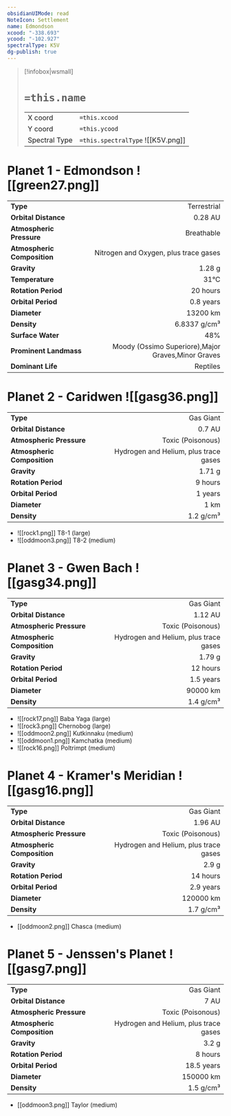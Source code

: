 ```yaml
---
obsidianUIMode: read
NoteIcon: Settlement
name: Edmondson
xcood: "-338.693"
ycood: "-102.927"
spectralType: K5V
dg-publish: true
---
```

> [!infobox|wsmall]
> # `=this.name`
> | | |
> | - | - |
> | X coord | `=this.xcood` |
> | Y coord| `=this.ycood` |
> | Spectral Type | `=this.spectralType` ![[K5V.png]] |

# Planet 1 - Edmondson ![[green27.png]]
|                             |                           |
| --------------------------- | -------------------------:|
| **Type**                    |             Terrestrial |
| **Orbital Distance**        |   0.28 AU |
| **Atmospheric Pressure**    |       Breathable |
| **Atmospheric Composition** |      Nitrogen and Oxygen, plus trace gases |
| **Gravity**                 |        1.28 g |
| **Temperature**             |    31°C |
| **Rotation Period**         |  20 hours |
| **Orbital Period** | 0.8 years |
| **Diameter**                |      13200 km | 
| **Density**                 |    6.8337 g/cm³ |
| **Surface Water**           |           48% | 
| **Prominent Landmass**      |         Moody (Ossimo Superiore),Major Graves,Minor Graves | 
| **Dominant Life**           |         Reptiles |





# Planet 2 - Caridwen ![[gasg36.png]]
|                             |                           |
| --------------------------- | -------------------------:|
| **Type**                    |             Gas Giant |
| **Orbital Distance**        |   0.7 AU |
| **Atmospheric Pressure**    |       Toxic (Poisonous) |
| **Atmospheric Composition** |      Hydrogen and Helium, plus trace gases |
| **Gravity**                 |        1.71 g |
| **Rotation Period**         |  9 hours |
| **Orbital Period** | 1 years |
| **Diameter**                |      1 km | 
| **Density**                 |    1.2 g/cm³ |



- ![[rock1.png]] T8-1 (large)
- ![[oddmoon3.png]] T8-2 (medium)


# Planet 3 - Gwen Bach ![[gasg34.png]]
|                             |                           |
| --------------------------- | -------------------------:|
| **Type**                    |             Gas Giant |
| **Orbital Distance**        |   1.12 AU |
| **Atmospheric Pressure**    |       Toxic (Poisonous) |
| **Atmospheric Composition** |      Hydrogen and Helium, plus trace gases |
| **Gravity**                 |        1.79 g |
| **Rotation Period**         |  12 hours |
| **Orbital Period** | 1.5 years |
| **Diameter**                |      90000 km | 
| **Density**                 |    1.4 g/cm³ |



- ![[rock17.png]] Baba Yaga (large)
- ![[rock3.png]] Chernobog (large)
- ![[oddmoon2.png]] Kutkinnaku (medium)
- ![[oddmoon1.png]] Kamchatka (medium)
- ![[rock16.png]] Poltrimpt (medium)


# Planet 4 - Kramer's Meridian ![[gasg16.png]]
|                             |                           |
| --------------------------- | -------------------------:|
| **Type**                    |             Gas Giant |
| **Orbital Distance**        |   1.96 AU |
| **Atmospheric Pressure**    |       Toxic (Poisonous) |
| **Atmospheric Composition** |      Hydrogen and Helium, plus trace gases |
| **Gravity**                 |        2.9 g |
| **Rotation Period**         |  14 hours |
| **Orbital Period** | 2.9 years |
| **Diameter**                |      120000 km | 
| **Density**                 |    1.7 g/cm³ |



- [[oddmoon2.png]] Chasca (medium)

# Planet 5 - Jenssen's Planet ![[gasg7.png]]
|                             |                           |
| --------------------------- | -------------------------:|
| **Type**                    |             Gas Giant |
| **Orbital Distance**        |   7 AU |
| **Atmospheric Pressure**    |       Toxic (Poisonous) |
| **Atmospheric Composition** |      Hydrogen and Helium, plus trace gases |
| **Gravity**                 |        3.2 g |
| **Rotation Period**         |  8 hours |
| **Orbital Period** | 18.5 years |
| **Diameter**                |      150000 km | 
| **Density**                 |    1.5 g/cm³ |



- [[oddmoon3.png]] Taylor (medium)

